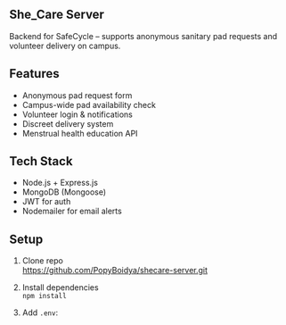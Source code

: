 ## She_Care Server

Backend for SafeCycle – supports anonymous sanitary pad requests and volunteer delivery on campus.

## Features
- Anonymous pad request form
- Campus-wide pad availability check
- Volunteer login & notifications
- Discreet delivery system
- Menstrual health education API

## Tech Stack
- Node.js + Express.js
- MongoDB (Mongoose)
- JWT for auth
- Nodemailer for email alerts

## Setup
1. Clone repo  
   https://github.com/PopyBoidya/shecare-server.git

2. Install dependencies  
   `npm install`

3. Add `.env`:
